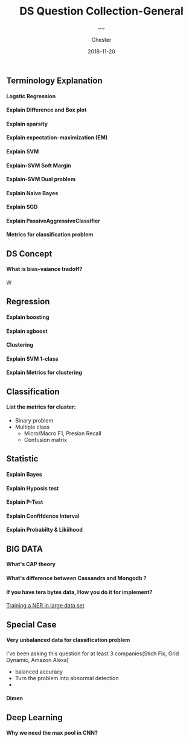﻿---
layout:     post
title:      DS Question Collection-General
subtitle:   ~~
date:       2018-11-20
author:    Chester
header-img: img/failure.jpg
catalog: true
tags:
    - Job
---
## Terminology Explanation 
#### Logstic Regression

#### Explain Difference and Box plot

#### Explain sparsity

#### Explain expectation-maximization (EM)

#### Explain SVM

#### Explain-SVM Soft Margin

#### Explain-SVM Dual problem

#### Explain Naive Bayes

#### Explain SGD

#### Explain PassiveAggressiveClassifier

#### Metrics for classification problem
## DS Concept 
#### What is bias-vaiance tradoff?
W
## Regression

#### Explain boosting

#### Explain xgboost

#### Clustering

#### Explain SVM 1-class

#### Explain Metrics for clustering

## Classification
#### List the metrics for cluster:

 - Binary problem
 - Multiple class
	 - Micro/Macro F1, Presion Recall
	 - Confusion matrix

## Statistic

#### Explain Bayes

#### Explain Hyposis test

#### Explain P-Test

#### Explain Confifdence Interval

#### Explain Probabilty & Likiihood

## BIG DATA

#### What's CAP theory
#### What's difference between Cassandra and Mongodb ?
####  If you have tera bytes data, How you do it for implement?
[Training a NER in large data set](https://nlpforhackers.io/training-ner-large-dataset/)
## Special Case

#### Very unbalanced data for classification problem
I've been asking this question for at least 3 companies(Stich Fix, Grid Dynamic, Amazon Alexa) 
- balanced accuracy
- Turn the problem into abnormal detection
- 
#### Dimen
## Deep Learning
#### Why we need the max pool in CNN?

<!--stackedit_data:
eyJoaXN0b3J5IjpbLTU3MTUzMjQzMF19
-->